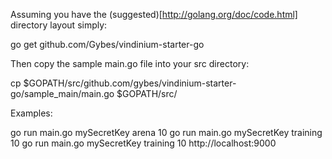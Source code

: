 Assuming you have the (suggested)[http://golang.org/doc/code.html] directory layout simply:

  go get github.com/Gybes/vindinium-starter-go

Then copy the sample main.go file into your src directory:

  cp $GOPATH/src/github.com/gybes/vindinium-starter-go/sample_main/main.go $GOPATH/src/

Examples:

  go run main.go mySecretKey arena 10
  go run main.go mySecretKey training 10
  go run main.go mySecretKey training 10 http://localhost:9000

